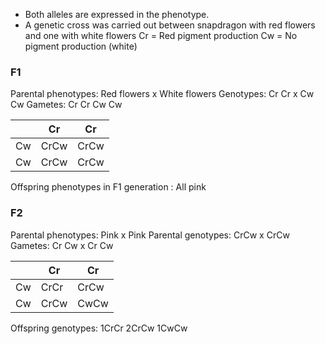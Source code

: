 - Both alleles are expressed in the phenotype.
- A genetic cross was carried out between snapdragon with red flowers and one with white flowers
    Cr = Red pigment production
    Cw = No pigment production (white)

### F1
Parental phenotypes: Red flowers x White flowers
Genotypes: Cr Cr x Cw Cw
Gametes: Cr Cr Cw Cw

|     | Cr   | Cr   |
| --- | ---- | ---- |
| Cw  | CrCw | CrCw |
| Cw  | CrCw | CrCw |

Offspring phenotypes in F1 generation : All pink

### F2
Parental phenotypes: Pink x Pink
Parental genotypes: CrCw x CrCw
Gametes: Cr Cw x Cr Cw

|     | Cr   | Cr   |
| --- | ---- | ---- |
| Cw  | CrCr | CrCw |
| Cw  | CrCw | CwCw |

Offspring genotypes: 1CrCr 2CrCw 1CwCw